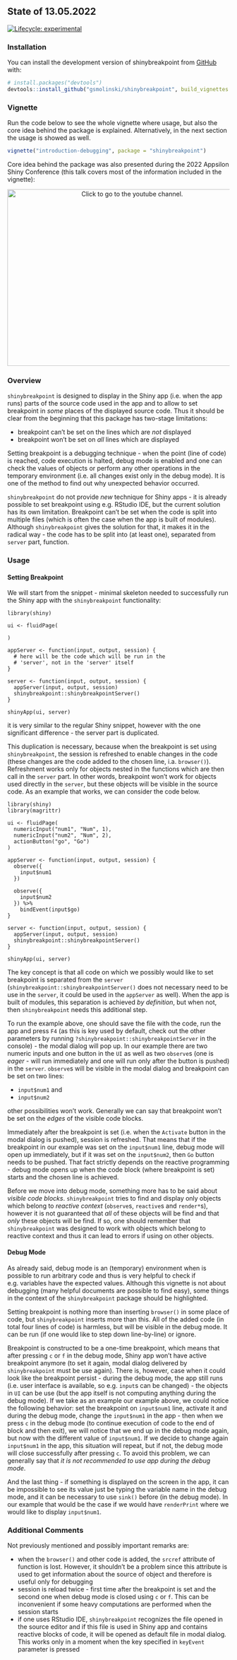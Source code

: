 
<!-- README.md is generated from README.Rmd. Please edit that file -->

## State of 13.05.2022

<!-- badges: start -->

[![Lifecycle:
experimental](https://img.shields.io/badge/lifecycle-experimental-orange.svg)](https://lifecycle.r-lib.org/articles/stages.html#experimental)
<!-- badges: end -->

### Installation

You can install the development version of shinybreakpoint from
[GitHub](https://github.com/) with:

``` r
# install.packages("devtools")
devtools::install_github("gsmolinski/shinybreakpoint", build_vignettes = FALSE) # change into TRUE if you want to have access to the vignette
```

### Vignette

Run the code below to see the whole vignette where usage, but also the
core idea behind the package is explained. Alternatively, in the next
section the usage is showed as well.

``` r
vignette("introduction-debugging", package = "shinybreakpoint")
```

Core idea behind the package was also presented during the 2022 Appsilon
Shiny Conference (this talk covers most of the information included in
the vignette):

<div align="center">

<a href="https://www.youtube.com/watch?v=nDxYgBgeEQ4"><img width="550" height="400"  src="https://yt-embed.live/embed?v=nDxYgBgeEQ4" alt="Click to go to the youtube channel."></a>

</div>

### Overview

`shinybreakpoint` is designed to display in the Shiny app (i.e. when the
app runs) parts of the source code used in the app and to allow to set
breakpoint in *some* places of the displayed source code. Thus it should
be clear from the beginning that this package has two-stage limitations:

-   breakpoint can’t be set on the lines which are *not* displayed
-   breakpoint won’t be set on *all* lines which are displayed

Setting breakpoint is a debugging technique - when the point (line of
code) is reached, code execution is halted, debug mode is enabled and
one can check the values of objects or perform any other operations in
the temporary environment (i.e. all changes exist only in the debug
mode). It is one of the method to find out why unexpected behavior
occurred.

`shinybreakpoint` do not provide *new* technique for Shiny apps - it is
already possible to set breakpoint using e.g. RStudio IDE, but the
current solution has its own limitation. Breakpoint can’t be set when
the code is split into multiple files (which is often the case when the
app is built of modules). Although `shinybreakpoint` gives the solution
for that, it makes it in the radical way - the code has to be split into
(at least one), separated from `server` part, function.

### Usage

#### Setting Breakpoint

We will start from the snippet - minimal skeleton needed to successfully
run the Shiny app with the `shinybreakpoint` functionality:

    library(shiny)

    ui <- fluidPage(
      
    )

    appServer <- function(input, output, session) {
      # here will be the code which will be run in the
      # 'server', not in the 'server' itself
    }

    server <- function(input, output, session) {
      appServer(input, output, session)
      shinybreakpoint::shinybreakpointServer()
    }

    shinyApp(ui, server)

it is very similar to the regular Shiny snippet, however with the one
significant difference - the server part is duplicated.

This duplication is necessary, because when the breakpoint is set using
`shinybreakpoint`, the session is refreshed to enable changes in the
code (these changes are the code added to the chosen line, i.a.
`browser()`). Refreshment works only for objects nested in the functions
which are then call in the `server` part. In other words, breakpoint
won’t work for objects used directly in the `server`, but these objects
will be visible in the source code. As an example that works, we can
consider the code below.

    library(shiny)
    library(magrittr)

    ui <- fluidPage(
      numericInput("num1", "Num", 1),
      numericInput("num2", "Num", 2),
      actionButton("go", "Go")
    )

    appServer <- function(input, output, session) {
      observe({
        input$num1
      })
      
      observe({
        input$num2
      }) %>% 
        bindEvent(input$go)
    }

    server <- function(input, output, session) {
      appServer(input, output, session)
      shinybreakpoint::shinybreakpointServer()
    }

    shinyApp(ui, server)

The key concept is that all code on which we possibly would like to set
breakpoint is separated from the `server`
(`shinybreakpoint::shinybreakpointServer()` does not necessary need to
be use in the `server`, it could be used in the `appServer` as well).
When the app is built of modules, this separation is achieved *by
definition*, but when not, then `shinybreakpoint` needs this additional
step.

To run the example above, one should save the file with the code, run
the app and press `F4` (as this is key used by default, check out the
other parameters by running `?shinybreakpoint::shinybreakpointServer` in
the console) - the modal dialog will pop up. In our example there are
two numeric inputs and one button in the `UI` as well as two `observe`s
(one is *eager* - will run immediately and one will run only after the
button is pushed) in the `server`. `observe`s will be visible in the
modal dialog and breakpoint can be set on two lines:

-   `input$num1` and
-   `input$num2`

other possibilities won’t work. Generally we can say that breakpoint
won’t be set on the *edges* of the visible code blocks.

Immediately after the breakpoint is set (i.e. when the `Activate` button
in the modal dialog is pushed), session is refreshed. That means that if
the breakpoint in our example was set on the `input$num1` line, debug
mode will open up immediately, but if it was set on the `input$num2`,
then `Go` button needs to be pushed. That fact strictly depends on the
reactive programming - debug mode opens up when the code block (where
breakpoint is set) starts and the chosen line is achieved.

Before we move into debug mode, something more has to be said about
*visible code blocks*. `shinybreakpoint` tries to find and display only
objects which belong to *reactive context* (`observe`s, `reactive`s and
`render*`s), however it is not guaranteed that *all* of these objects
will be find and that *only* these objects will be find. If so, one
should remember that `shinybreakpoint` was designed to work with objects
which belong to reactive context and thus it can lead to errors if using
on other objects.

#### Debug Mode

As already said, debug mode is an (temporary) environment when is
possible to run arbitrary code and thus is very helpful to check if
e.g. variables have the expected values. Although this vignette is not
about debugging (many helpful documents are possible to find easy), some
things in the context of the `shinybreakpoint` package should be
highlighted.

Setting breakpoint is nothing more than inserting `browser()` in some
place of code, but `shinybreakpoint` inserts more than this. All of the
added code (in total four lines of code) is harmless, but will be
visible in the debug mode. It can be run (if one would like to step down
line-by-line) or ignore.

Breakpoint is constructed to be a one-time breakpoint, which means that
after pressing `c` or `f` in the debug mode, Shiny app won’t have active
breakpoint anymore (to set it again, modal dialog delivered by
`shinybreakpoint` must be use again). There is, however, case when it
could look like the breakpoint persist - during the debug mode, the app
still runs (i.e. user interface is available, so e.g. `input`s can be
changed) - the objects in `UI` can be use (but the app itself is not
computing anything during the debug mode). If we take as an example our
example above, we could notice the following behavior: set the
breakpoint on `input$num1` line, activate it and during the debug mode,
change the `input$num1` in the app - then when we press `c` in the debug
mode (to continue execution of code to the end of block and then exit),
we will notice that we end up in the debug mode again, but now with the
different value of `input$num1`. If we decide to change again
`input$num1` in the app, this situation will repeat, but if not, the
debug mode will close successfully after pressing `c`. To avoid this
problem, we can generally say that *it is not recommended to use app
during the debug mode*.

And the last thing - if something is displayed on the screen in the app,
it can be impossible to see its value just be typing the variable name
in the debug mode, and it can be necessary to use `sink()` before (in
the debug mode). In our example that would be the case if we would have
`renderPrint` where we would like to display `input$num1`.

### Additional Comments

Not previously mentioned and possibly important remarks are:

-   when the `browser()` and other code is added, the `srcref` attribute
    of function is lost. However, it shouldn’t be a problem since this
    attribute is used to get information about the source of object and
    therefore is useful only for debugging
-   session is reload twice - first time after the breakpoint is set and
    the second one when debug mode is closed using `c` or `f`. This can
    be inconvenient if some heavy computations are performed when the
    session starts
-   if one uses RStudio IDE, `shinybreakpoint` recognizes the file
    opened in the source editor and if this file is used in Shiny app
    and contains reactive blocks of code, it will be opened as default
    file in modal dialog. This works only in a moment when the key
    specified in `keyEvent` parameter is pressed
